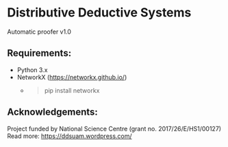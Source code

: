 # Distributive Deductive Systems
Automatic proofer v1.0
 
## Requirements:
* Python 3.x
* NetworkX (https://networkx.github.io/)
  * >pip install networkx 

## Acknowledgements:
Project funded by National Science Centre (grant no. 2017/26/E/HS1/00127)
Read more: https://ddsuam.wordpress.com/
